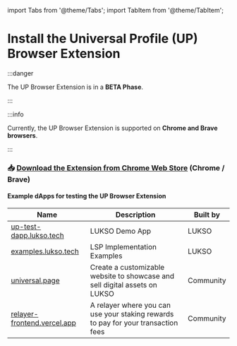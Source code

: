 import Tabs from '@theme/Tabs';
import TabItem from '@theme/TabItem';

# Install the Universal Profile (UP) Browser Extension

:::danger

The UP Browser Extension is in a **BETA Phase**.

:::

:::info

Currently, the UP Browser Extension is supported on **Chrome and Brave browsers**.

:::

### :inbox_tray: **[Download the Extension from Chrome Web Store](https://chrome.google.com/webstore/detail/universal-profiles/abpickdkkbnbcoepogfhkhennhfhehfn) (Chrome / Brave)**

#### Example dApps for testing the UP Browser Extension

| Name                                                                | Description                                                                       | Built by  |
| ------------------------------------------------------------------- | --------------------------------------------------------------------------------- | --------- |
| [up-test-dapp.lukso.tech](https://up-test-dapp.lukso.tech)          | LUKSO Demo App                                                                    | LUKSO     |
| [examples.lukso.tech](https://examples.lukso.tech)                  | LSP Implementation Examples                                                       | LUKSO     |
| [universal.page](https://universal.page/)                           | Create a customizable website to showcase and sell digital assets on LUKSO        | Community |
| [relayer-frontend.vercel.app](https://relayer-frontend.vercel.app/) | A relayer where you can use your staking rewards to pay for your transaction fees | Community |
